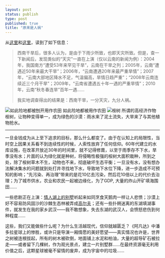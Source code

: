 ```yaml
--- 
layout: post
status: publish
type: post
published: true
title: "原来是人祸"
---
```

从<a href="http://shihb.blog.sohu.com/148501141.html">这里</a>和<a href="http://shihb.blog.sohu.com/148258905.html">这里</a>，读到了如下信息：

<blockquote>西南干旱后，很多人认为，是由于下雨少所致，也即天灾所致。但是，查一下新闻后，发现类似的“天灾”一直在上演（仅以云南的新闻为例）：2004年，我国南方“遭受53年来罕见干旱”，云南在干旱之列；2005年，云南“遭遇近50年来最大干旱”；2006年，“云南遭遇20年来最严重旱情”；2007年，“云南大部地区降水不足，气温偏高，旱情日趋严重”；“2008年云南连续近三个月干旱”；2009年，“云南省遭遇五十年一遇的严重旱情”；2010年，云南“秋冬春连旱”百年一遇……

我实地调查得出的结果是：西南干旱，一分天灾，九分人祸。
</blockquote>

<img src="http://1822.img.pp.sohu.com.cn/images/2010/4/12/23/28/128a5251cb9g214.jpg" alt="如此险地都被刨开用作农田" />
如此险地都被用作农田

<img src="http://1872.img.pp.sohu.com.cn/images/2010/4/12/23/27/128a5249d67g215.jpg" alt="桉树" />
所谓的高经济作物桉树，让物种变得单一，成为绿色的沙漠：雨水来了泥土流失，大旱来了与其他植物抢水。

<hr />

一旦金钱成为从上至下追求的目标，那么什么都变了。由于在认知上的局限性，当时空上因果关系看不到连续性的时候，人索性放弃了任何信仰。60年代建立的水库设施，在改革开放近30年的时间里，就不记得修葺，以至于雨季存不下水，旱季没有水；片面的认为绿化就是种树，将侵略性极强的桉树大面积栽种，所到之处，除了桉树草木不生，动物也不来，彻底破坏生态平衡；一旦没有水，没有想办法解决集水的问题就到处打井寻找地下水，导致地下水位下降，进一步造成不可预知的影响；“先污染、再治理”带来的是花10亿去污染，然后花10倍以上的代价去治理；为了城市供水，农业和农民一起被边缘化，为了GDP, 大量的炸山开矿填海围田……

一些悲剧正在上演：<a href="http://www.google.com/search?sourceid=chrome&ie=UTF-8&q=%E6%83%85%E4%BA%BA%E6%B9%96%E4%B8%8A%E7%9A%84%E5%88%AB%E5%A2%85">情人湖上的别墅</a>听起来如同烹食天鹅肉一样让人悲愤；沙漠上好不容易防风固沙的沙棘生态林被弄成<a href="http://www.google.com/search?sourceid=chrome&ie=UTF-8&q=%E6%B2%99%E6%A3%98%E7%94%9F%E6%80%81%E6%9E%97%E9%AB%98%E5%B0%94%E5%A4%AB">高尔夫</a>；还有一些扑朔迷离的东湖填湖事件，就发生在我的家乡武汉——我不敢想象，失去东湖的武汉人，会愤怒悲伤到何种程度……

这些，我们又能做些什么呢？为什么生活越现代，信仰就越匮乏？《阿凡达》中潘多拉星球上的惨胜，或许只是导演一厢情愿的美好愿望——真实情况也许是，世界之树被连根拔起，所有的树木被砍倒，地面铺上水泥和柏油，大量的超导矿石被拉走——或者留下几棵树，作为观光景点，建立一片别墅群……在最终资源毫无利用价值之后，这颗星球被毫不留情的废弃，成为宇宙中的垃圾……
